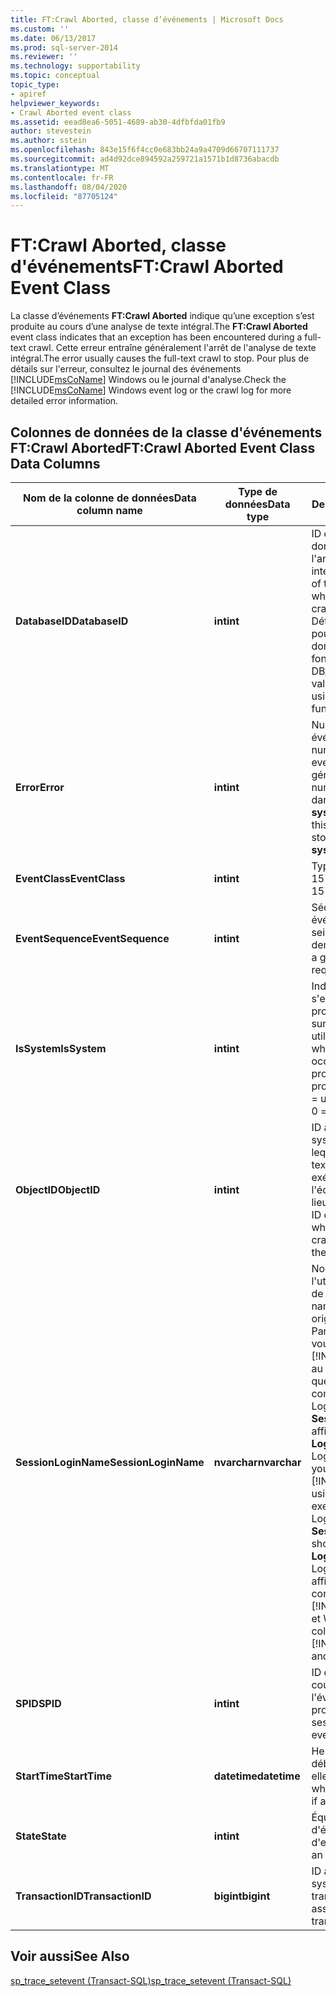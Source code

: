 ```yaml
---
title: FT:Crawl Aborted, classe d’événements | Microsoft Docs
ms.custom: ''
ms.date: 06/13/2017
ms.prod: sql-server-2014
ms.reviewer: ''
ms.technology: supportability
ms.topic: conceptual
topic_type:
- apiref
helpviewer_keywords:
- Crawl Aborted event class
ms.assetid: eead8ea6-5051-4689-ab30-4dfbfda01fb9
author: stevestein
ms.author: sstein
ms.openlocfilehash: 843e15f6f4cc0e683bb24a9a4709d66707111737
ms.sourcegitcommit: ad4d92dce894592a259721a1571b1d8736abacdb
ms.translationtype: MT
ms.contentlocale: fr-FR
ms.lasthandoff: 08/04/2020
ms.locfileid: "87705124"
---
```

# <a name="ftcrawl-aborted-event-class"></a><span data-ttu-id="84705-102">FT:Crawl Aborted, classe d'événements</span><span class="sxs-lookup"><span data-stu-id="84705-102">FT:Crawl Aborted Event Class</span></span>
  <span data-ttu-id="84705-103">La classe d’événements **FT:Crawl Aborted** indique qu’une exception s’est produite au cours d’une analyse de texte intégral.</span><span class="sxs-lookup"><span data-stu-id="84705-103">The **FT:Crawl Aborted** event class indicates that an exception has been encountered during a full-text crawl.</span></span> <span data-ttu-id="84705-104">Cette erreur entraîne généralement l'arrêt de l'analyse de texte intégral.</span><span class="sxs-lookup"><span data-stu-id="84705-104">The error usually causes the full-text crawl to stop.</span></span> <span data-ttu-id="84705-105">Pour plus de détails sur l'erreur, consultez le journal des événements [!INCLUDE[msCoName](../../includes/msconame-md.md)] Windows ou le journal d'analyse.</span><span class="sxs-lookup"><span data-stu-id="84705-105">Check the [!INCLUDE[msCoName](../../includes/msconame-md.md)] Windows event log or the crawl log for more detailed error information.</span></span>  
  
## <a name="ftcrawl-aborted-event-class-data-columns"></a><span data-ttu-id="84705-106">Colonnes de données de la classe d'événements FT:Crawl Aborted</span><span class="sxs-lookup"><span data-stu-id="84705-106">FT:Crawl Aborted Event Class Data Columns</span></span>  
  
|<span data-ttu-id="84705-107">Nom de la colonne de données</span><span class="sxs-lookup"><span data-stu-id="84705-107">Data column name</span></span>|<span data-ttu-id="84705-108">Type de données</span><span class="sxs-lookup"><span data-stu-id="84705-108">Data type</span></span>|<span data-ttu-id="84705-109">Description</span><span class="sxs-lookup"><span data-stu-id="84705-109">Description</span></span>|<span data-ttu-id="84705-110">ID de la colonne</span><span class="sxs-lookup"><span data-stu-id="84705-110">Column ID</span></span>|<span data-ttu-id="84705-111">Filtrable</span><span class="sxs-lookup"><span data-stu-id="84705-111">Filterable</span></span>|  
|----------------------|---------------|-----------------|---------------|----------------|  
|<span data-ttu-id="84705-112">**DatabaseID**</span><span class="sxs-lookup"><span data-stu-id="84705-112">**DatabaseID**</span></span>|<span data-ttu-id="84705-113">**int**</span><span class="sxs-lookup"><span data-stu-id="84705-113">**int**</span></span>|<span data-ttu-id="84705-114">ID de la base de données dans laquelle l'analyse de texte intégral est exécutée.</span><span class="sxs-lookup"><span data-stu-id="84705-114">ID of the database in which the full-text crawl is running.</span></span> <span data-ttu-id="84705-115">Déterminez la valeur pour une base de données à l'aide de la fonction DB_ID.</span><span class="sxs-lookup"><span data-stu-id="84705-115">Determine the value for a database by using the DB_ID function.</span></span>|<span data-ttu-id="84705-116">3</span><span class="sxs-lookup"><span data-stu-id="84705-116">3</span></span>|<span data-ttu-id="84705-117">Oui</span><span class="sxs-lookup"><span data-stu-id="84705-117">Yes</span></span>|  
|<span data-ttu-id="84705-118">**Error**</span><span class="sxs-lookup"><span data-stu-id="84705-118">**Error**</span></span>|<span data-ttu-id="84705-119">**int**</span><span class="sxs-lookup"><span data-stu-id="84705-119">**int**</span></span>|<span data-ttu-id="84705-120">Numéro d'erreur d'un événement donné.</span><span class="sxs-lookup"><span data-stu-id="84705-120">Error number of a given event.</span></span> <span data-ttu-id="84705-121">Il s’agit généralement du numéro d’erreur stocké dans la table **sysmessages** .</span><span class="sxs-lookup"><span data-stu-id="84705-121">Often this is the error number stored in the **sysmessages** table.</span></span>|<span data-ttu-id="84705-122">31</span><span class="sxs-lookup"><span data-stu-id="84705-122">31</span></span>|<span data-ttu-id="84705-123">Oui</span><span class="sxs-lookup"><span data-stu-id="84705-123">Yes</span></span>|  
|<span data-ttu-id="84705-124">**EventClass**</span><span class="sxs-lookup"><span data-stu-id="84705-124">**EventClass**</span></span>|<span data-ttu-id="84705-125">**int**</span><span class="sxs-lookup"><span data-stu-id="84705-125">**int**</span></span>|<span data-ttu-id="84705-126">Type d’événement = 157.</span><span class="sxs-lookup"><span data-stu-id="84705-126">Type of event = 157.</span></span>|<span data-ttu-id="84705-127">27</span><span class="sxs-lookup"><span data-stu-id="84705-127">27</span></span>|<span data-ttu-id="84705-128">Non</span><span class="sxs-lookup"><span data-stu-id="84705-128">No</span></span>|  
|<span data-ttu-id="84705-129">**EventSequence**</span><span class="sxs-lookup"><span data-stu-id="84705-129">**EventSequence**</span></span>|<span data-ttu-id="84705-130">**int**</span><span class="sxs-lookup"><span data-stu-id="84705-130">**int**</span></span>|<span data-ttu-id="84705-131">Séquence d'un événement donné au sein de la demande.</span><span class="sxs-lookup"><span data-stu-id="84705-131">Sequence of a given event within the request.</span></span>|<span data-ttu-id="84705-132">51</span><span class="sxs-lookup"><span data-stu-id="84705-132">51</span></span>|<span data-ttu-id="84705-133">Non</span><span class="sxs-lookup"><span data-stu-id="84705-133">No</span></span>|  
|<span data-ttu-id="84705-134">**IsSystem**</span><span class="sxs-lookup"><span data-stu-id="84705-134">**IsSystem**</span></span>|<span data-ttu-id="84705-135">**int**</span><span class="sxs-lookup"><span data-stu-id="84705-135">**int**</span></span>|<span data-ttu-id="84705-136">Indique si l'événement s'est produit sur un processus système ou sur un processus utilisateur.</span><span class="sxs-lookup"><span data-stu-id="84705-136">Indicates whether the event occurred on a system process or a user process.</span></span> <span data-ttu-id="84705-137">1 = système, 0 = utilisateur.</span><span class="sxs-lookup"><span data-stu-id="84705-137">1 = system, 0 = user.</span></span>|<span data-ttu-id="84705-138">60</span><span class="sxs-lookup"><span data-stu-id="84705-138">60</span></span>|<span data-ttu-id="84705-139">Oui</span><span class="sxs-lookup"><span data-stu-id="84705-139">Yes</span></span>|  
|<span data-ttu-id="84705-140">**ObjectID**</span><span class="sxs-lookup"><span data-stu-id="84705-140">**ObjectID**</span></span>|<span data-ttu-id="84705-141">**int**</span><span class="sxs-lookup"><span data-stu-id="84705-141">**int**</span></span>|<span data-ttu-id="84705-142">ID attribué par le système à l'objet sur lequel l'analyse de texte intégral était exécutée lorsque l'échec a eu lieu.</span><span class="sxs-lookup"><span data-stu-id="84705-142">System-assigned ID of the object on which the full-text crawl is running when the failure occurs.</span></span>|<span data-ttu-id="84705-143">22</span><span class="sxs-lookup"><span data-stu-id="84705-143">22</span></span>|<span data-ttu-id="84705-144">Oui</span><span class="sxs-lookup"><span data-stu-id="84705-144">Yes</span></span>|  
|<span data-ttu-id="84705-145">**SessionLoginName**</span><span class="sxs-lookup"><span data-stu-id="84705-145">**SessionLoginName**</span></span>|<span data-ttu-id="84705-146">**nvarchar**</span><span class="sxs-lookup"><span data-stu-id="84705-146">**nvarchar**</span></span>|<span data-ttu-id="84705-147">Nom de connexion de l'utilisateur à l'origine de la session.</span><span class="sxs-lookup"><span data-stu-id="84705-147">Login name of the user who originated the session.</span></span> <span data-ttu-id="84705-148">Par exemple, si vous vous connectez à [!INCLUDE[ssNoVersion](../../includes/ssnoversion-md.md)] au moyen de Login1 et que vous exécutez une commande en tant que Login2, **SessionLoginName** affiche Login1 et **LoginName** affiche Login2.</span><span class="sxs-lookup"><span data-stu-id="84705-148">For example, if you connect to [!INCLUDE[ssNoVersion](../../includes/ssnoversion-md.md)] using Login1 and execute a statement as Login2, **SessionLoginName** shows Login1 and **LoginName** shows Login2.</span></span> <span data-ttu-id="84705-149">Cette colonne affiche à la fois les connexions [!INCLUDE[ssNoVersion](../../includes/ssnoversion-md.md)] et Windows.</span><span class="sxs-lookup"><span data-stu-id="84705-149">This column displays both [!INCLUDE[ssNoVersion](../../includes/ssnoversion-md.md)] and Windows logins.</span></span>|<span data-ttu-id="84705-150">64</span><span class="sxs-lookup"><span data-stu-id="84705-150">64</span></span>|<span data-ttu-id="84705-151">Oui</span><span class="sxs-lookup"><span data-stu-id="84705-151">Yes</span></span>|  
|<span data-ttu-id="84705-152">**SPID**</span><span class="sxs-lookup"><span data-stu-id="84705-152">**SPID**</span></span>|<span data-ttu-id="84705-153">**int**</span><span class="sxs-lookup"><span data-stu-id="84705-153">**int**</span></span>|<span data-ttu-id="84705-154">ID de la session au cours de laquelle l'événement s'est produit.</span><span class="sxs-lookup"><span data-stu-id="84705-154">ID of the session on which the event occurred.</span></span>|<span data-ttu-id="84705-155">12</span><span class="sxs-lookup"><span data-stu-id="84705-155">12</span></span>|<span data-ttu-id="84705-156">Oui</span><span class="sxs-lookup"><span data-stu-id="84705-156">Yes</span></span>|  
|<span data-ttu-id="84705-157">**StartTime**</span><span class="sxs-lookup"><span data-stu-id="84705-157">**StartTime**</span></span>|<span data-ttu-id="84705-158">**datetime**</span><span class="sxs-lookup"><span data-stu-id="84705-158">**datetime**</span></span>|<span data-ttu-id="84705-159">Heure à laquelle a débuté l'événement, si elle est connue.</span><span class="sxs-lookup"><span data-stu-id="84705-159">Time at which the event started, if available.</span></span>|<span data-ttu-id="84705-160">14</span><span class="sxs-lookup"><span data-stu-id="84705-160">14</span></span>|<span data-ttu-id="84705-161">Oui</span><span class="sxs-lookup"><span data-stu-id="84705-161">Yes</span></span>|  
|<span data-ttu-id="84705-162">**State**</span><span class="sxs-lookup"><span data-stu-id="84705-162">**State**</span></span>|<span data-ttu-id="84705-163">**int**</span><span class="sxs-lookup"><span data-stu-id="84705-163">**int**</span></span>|<span data-ttu-id="84705-164">Équivalent à un code d'état d'erreur.</span><span class="sxs-lookup"><span data-stu-id="84705-164">Equivalent to an error state code.</span></span>|<span data-ttu-id="84705-165">30</span><span class="sxs-lookup"><span data-stu-id="84705-165">30</span></span>|<span data-ttu-id="84705-166">Oui</span><span class="sxs-lookup"><span data-stu-id="84705-166">Yes</span></span>|  
|<span data-ttu-id="84705-167">**TransactionID**</span><span class="sxs-lookup"><span data-stu-id="84705-167">**TransactionID**</span></span>|<span data-ttu-id="84705-168">**bigint**</span><span class="sxs-lookup"><span data-stu-id="84705-168">**bigint**</span></span>|<span data-ttu-id="84705-169">ID affecté par le système à la transaction.</span><span class="sxs-lookup"><span data-stu-id="84705-169">System-assigned ID of the transaction.</span></span>|<span data-ttu-id="84705-170">4</span><span class="sxs-lookup"><span data-stu-id="84705-170">4</span></span>|<span data-ttu-id="84705-171">Oui</span><span class="sxs-lookup"><span data-stu-id="84705-171">Yes</span></span>|  
  
## <a name="see-also"></a><span data-ttu-id="84705-172">Voir aussi</span><span class="sxs-lookup"><span data-stu-id="84705-172">See Also</span></span>  
 [<span data-ttu-id="84705-173">sp_trace_setevent &#40;Transact-SQL&#41;</span><span class="sxs-lookup"><span data-stu-id="84705-173">sp_trace_setevent &#40;Transact-SQL&#41;</span></span>](/sql/relational-databases/system-stored-procedures/sp-trace-setevent-transact-sql)  
  
  
